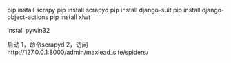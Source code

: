pip install scrapy
pip install scrapyd
pip install django-suit
pip install django-object-actions
pip install xlwt

install pywin32

启动
    1，命令scrapyd
    2，访问http://127.0.0.1:8000/admin/maxlead_site/spiders/